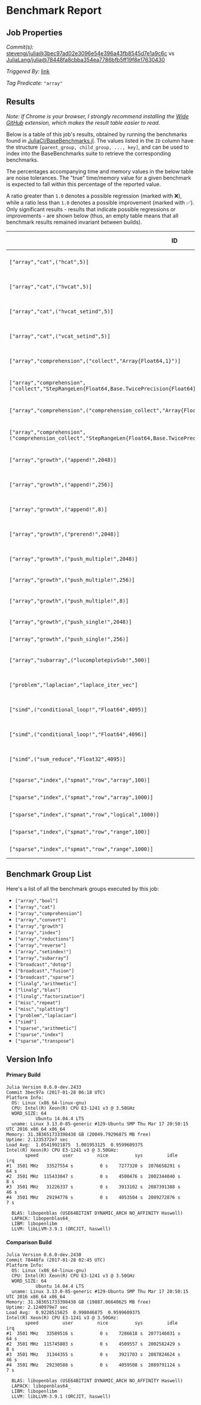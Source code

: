 # Benchmark Report

## Job Properties

*Commit(s):* [stevengj/julia@3bec97ad02e3096e54e396a43fb8545d7e1a9c6c](https://github.com/stevengj/julia/commit/3bec97ad02e3096e54e396a43fb8545d7e1a9c6c) vs [JuliaLang/julia@78448fa8cbba354ea7786bfb5ff19f8e17630430](https://github.com/JuliaLang/julia/commit/78448fa8cbba354ea7786bfb5ff19f8e17630430)

*Triggered By:* [link](https://github.com/JuliaLang/julia/pull/16305#issuecomment-275830470)

*Tag Predicate:* `"array"`

## Results

*Note: If Chrome is your browser, I strongly recommend installing the [Wide GitHub](https://chrome.google.com/webstore/detail/wide-github/kaalofacklcidaampbokdplbklpeldpj?hl=en)
extension, which makes the result table easier to read.*

Below is a table of this job's results, obtained by running the benchmarks found in
[JuliaCI/BaseBenchmarks.jl](https://github.com/JuliaCI/BaseBenchmarks.jl). The values
listed in the `ID` column have the structure `[parent_group, child_group, ..., key]`,
and can be used to index into the BaseBenchmarks suite to retrieve the corresponding
benchmarks.

The percentages accompanying time and memory values in the below table are noise tolerances. The "true"
time/memory value for a given benchmark is expected to fall within this percentage of the reported value.

A ratio greater than `1.0` denotes a possible regression (marked with :x:), while a ratio less
than `1.0` denotes a possible improvement (marked with :white_check_mark:). Only significant results - results
that indicate possible regressions or improvements - are shown below (thus, an empty table means that all
benchmark results remained invariant between builds).

| ID | time ratio | memory ratio |
|----|------------|--------------|
| `["array","cat",("hcat",5)]` | 0.71 (15%) :white_check_mark: | 1.00 (1%)  |
| `["array","cat",("hvcat",5)]` | 0.58 (15%) :white_check_mark: | 1.00 (1%)  |
| `["array","cat",("hvcat_setind",5)]` | 0.56 (15%) :white_check_mark: | 1.00 (1%)  |
| `["array","cat",("vcat_setind",5)]` | 0.53 (15%) :white_check_mark: | 1.00 (1%)  |
| `["array","comprehension",("collect","Array{Float64,1}")]` | 1.78 (15%) :x: | 1.00 (1%)  |
| `["array","comprehension",("collect","StepRangeLen{Float64,Base.TwicePrecision{Float64},Base.TwicePrecision{Float64}}")]` | 1.21 (15%) :x: | 1.00 (1%)  |
| `["array","comprehension",("comprehension_collect","Array{Float64,1}")]` | 1.25 (15%) :x: | 1.00 (1%)  |
| `["array","comprehension",("comprehension_collect","StepRangeLen{Float64,Base.TwicePrecision{Float64},Base.TwicePrecision{Float64}}")]` | 1.20 (15%) :x: | 1.00 (1%)  |
| `["array","growth",("append!",2048)]` | 1.19 (15%) :x: | 0.99 (1%) :white_check_mark: |
| `["array","growth",("append!",256)]` | 1.78 (15%) :x: | 1.71 (1%) :x: |
| `["array","growth",("append!",8)]` | 1.43 (15%) :x: | 2.12 (1%) :x: |
| `["array","growth",("prerend!",2048)]` | 1.16 (15%) :x: | 1.00 (1%)  |
| `["array","growth",("push_multiple!",2048)]` | 1.26 (15%) :x: | 2.03 (1%) :x: |
| `["array","growth",("push_multiple!",256)]` | 1.11 (15%)  | 1.04 (1%) :x: |
| `["array","growth",("push_multiple!",8)]` | 1.31 (15%) :x: | 2.14 (1%) :x: |
| `["array","growth",("push_single!",2048)]` | 0.97 (15%)  | 0.92 (1%) :white_check_mark: |
| `["array","growth",("push_single!",256)]` | 0.97 (15%)  | 0.98 (1%) :white_check_mark: |
| `["array","subarray",("lucompletepivSub!",500)]` | 1.73 (15%) :x: | 1.00 (1%)  |
| `["problem","laplacian","laplace_iter_vec"]` | 1.56 (15%) :x: | 1.00 (1%)  |
| `["simd",("conditional_loop!","Float64",4095)]` | 1.25 (20%) :x: | 1.00 (1%)  |
| `["simd",("conditional_loop!","Float64",4096)]` | 1.24 (20%) :x: | 1.00 (1%)  |
| `["simd",("sum_reduce","Float32",4095)]` | 1.21 (20%) :x: | 1.00 (1%)  |
| `["sparse","index",("spmat","row","array",100)]` | 1.03 (30%)  | 1.08 (1%) :x: |
| `["sparse","index",("spmat","row","array",1000)]` | 1.09 (30%)  | 1.69 (1%) :x: |
| `["sparse","index",("spmat","row","logical",1000)]` | 1.05 (30%)  | 1.08 (1%) :x: |
| `["sparse","index",("spmat","row","range",100)]` | 1.01 (30%)  | 1.29 (1%) :x: |
| `["sparse","index",("spmat","row","range",1000)]` | 1.06 (30%)  | 1.14 (1%) :x: |

## Benchmark Group List

Here's a list of all the benchmark groups executed by this job:

- `["array","bool"]`
- `["array","cat"]`
- `["array","comprehension"]`
- `["array","convert"]`
- `["array","growth"]`
- `["array","index"]`
- `["array","reductions"]`
- `["array","reverse"]`
- `["array","setindex!"]`
- `["array","subarray"]`
- `["broadcast","dotop"]`
- `["broadcast","fusion"]`
- `["broadcast","sparse"]`
- `["linalg","arithmetic"]`
- `["linalg","blas"]`
- `["linalg","factorization"]`
- `["misc","repeat"]`
- `["misc","splatting"]`
- `["problem","laplacian"]`
- `["simd"]`
- `["sparse","arithmetic"]`
- `["sparse","index"]`
- `["sparse","transpose"]`

## Version Info

#### Primary Build

```
Julia Version 0.6.0-dev.2433
Commit 3bec97a (2017-01-28 06:18 UTC)
Platform Info:
  OS: Linux (x86_64-linux-gnu)
  CPU: Intel(R) Xeon(R) CPU E3-1241 v3 @ 3.50GHz
  WORD_SIZE: 64
           Ubuntu 14.04.4 LTS
  uname: Linux 3.13.0-85-generic #129-Ubuntu SMP Thu Mar 17 20:50:15 UTC 2016 x86_64 x86_64
Memory: 31.383651733398438 GB (20049.79296875 MB free)
Uptime: 2.1235372e7 sec
Load Avg:  1.05419921875  1.001953125  0.9599609375
Intel(R) Xeon(R) CPU E3-1241 v3 @ 3.50GHz: 
       speed         user         nice          sys         idle          irq
#1  3501 MHz   33527554 s          0 s    7277320 s  2076658291 s         64 s
#2  3501 MHz  115433047 s          0 s    4500476 s  2002344040 s          8 s
#3  3501 MHz   31226337 s          0 s    3913102 s  2087391388 s         46 s
#4  3501 MHz   29194776 s          0 s    4053504 s  2089272876 s          7 s

  BLAS: libopenblas (USE64BITINT DYNAMIC_ARCH NO_AFFINITY Haswell)
  LAPACK: libopenblas64_
  LIBM: libopenlibm
  LLVM: libLLVM-3.9.1 (ORCJIT, haswell)

```

#### Comparison Build

```
Julia Version 0.6.0-dev.2430
Commit 78448fa (2017-01-28 02:45 UTC)
Platform Info:
  OS: Linux (x86_64-linux-gnu)
  CPU: Intel(R) Xeon(R) CPU E3-1241 v3 @ 3.50GHz
  WORD_SIZE: 64
           Ubuntu 14.04.4 LTS
  uname: Linux 3.13.0-85-generic #129-Ubuntu SMP Thu Mar 17 20:50:15 UTC 2016 x86_64 x86_64
Memory: 31.383651733398438 GB (19887.06640625 MB free)
Uptime: 2.1240979e7 sec
Load Avg:  0.9228515625  0.998046875  0.9599609375
Intel(R) Xeon(R) CPU E3-1241 v3 @ 3.50GHz: 
       speed         user         nice          sys         idle          irq
#1  3501 MHz   33589516 s          0 s    7286618 s  2077146031 s         64 s
#2  3501 MHz  115745803 s          0 s    4509557 s  2002582429 s          8 s
#3  3501 MHz   31344355 s          0 s    3921703 s  2087824624 s         46 s
#4  3501 MHz   29230588 s          0 s    4059508 s  2089791124 s          7 s

  BLAS: libopenblas (USE64BITINT DYNAMIC_ARCH NO_AFFINITY Haswell)
  LAPACK: libopenblas64_
  LIBM: libopenlibm
  LLVM: libLLVM-3.9.1 (ORCJIT, haswell)

```
